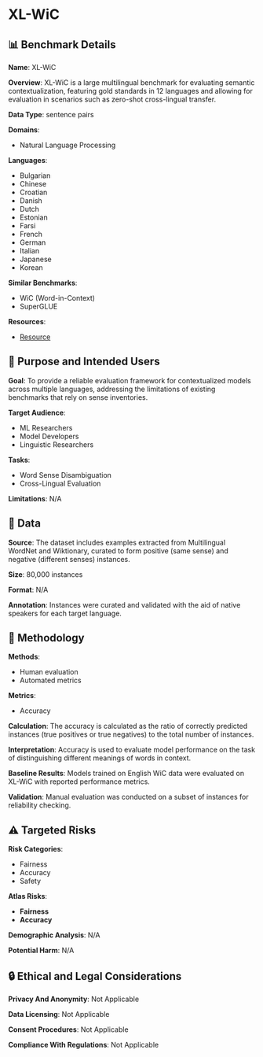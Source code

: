 # XL-WiC

## 📊 Benchmark Details

**Name**: XL-WiC

**Overview**: XL-WiC is a large multilingual benchmark for evaluating semantic contextualization, featuring gold standards in 12 languages and allowing for evaluation in scenarios such as zero-shot cross-lingual transfer.

**Data Type**: sentence pairs

**Domains**:
- Natural Language Processing

**Languages**:
- Bulgarian
- Chinese
- Croatian
- Danish
- Dutch
- Estonian
- Farsi
- French
- German
- Italian
- Japanese
- Korean

**Similar Benchmarks**:
- WiC (Word-in-Context)
- SuperGLUE

**Resources**:
- [Resource](https://pilehvar.github.io/xlwic/)

## 🎯 Purpose and Intended Users

**Goal**: To provide a reliable evaluation framework for contextualized models across multiple languages, addressing the limitations of existing benchmarks that rely on sense inventories.

**Target Audience**:
- ML Researchers
- Model Developers
- Linguistic Researchers

**Tasks**:
- Word Sense Disambiguation
- Cross-Lingual Evaluation

**Limitations**: N/A

## 💾 Data

**Source**: The dataset includes examples extracted from Multilingual WordNet and Wiktionary, curated to form positive (same sense) and negative (different senses) instances.

**Size**: 80,000 instances

**Format**: N/A

**Annotation**: Instances were curated and validated with the aid of native speakers for each target language.

## 🔬 Methodology

**Methods**:
- Human evaluation
- Automated metrics

**Metrics**:
- Accuracy

**Calculation**: The accuracy is calculated as the ratio of correctly predicted instances (true positives or true negatives) to the total number of instances.

**Interpretation**: Accuracy is used to evaluate model performance on the task of distinguishing different meanings of words in context.

**Baseline Results**: Models trained on English WiC data were evaluated on XL-WiC with reported performance metrics.

**Validation**: Manual evaluation was conducted on a subset of instances for reliability checking.

## ⚠️ Targeted Risks

**Risk Categories**:
- Fairness
- Accuracy
- Safety

**Atlas Risks**:
- **Fairness**
- **Accuracy**

**Demographic Analysis**: N/A

**Potential Harm**: N/A

## 🔒 Ethical and Legal Considerations

**Privacy And Anonymity**: Not Applicable

**Data Licensing**: Not Applicable

**Consent Procedures**: Not Applicable

**Compliance With Regulations**: Not Applicable
